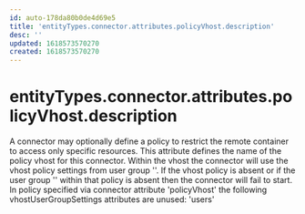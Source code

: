 ```yaml
---
id: auto-178da80b0de4d69e5
title: 'entityTypes.connector.attributes.policyVhost.description'
desc: ''
updated: 1618573570270
created: 1618573570270
---
```

# entityTypes.connector.attributes.policyVhost.description

A connector may optionally define a policy to restrict the remote container to access only specific resources. This attribute defines the name of the policy vhost for this connector. Within the vhost the connector will use the vhost policy settings from user group &#39;&#39;. If the vhost policy is absent or if the user group &#39;&#39; within that policy is absent then the connector will fail to start.  In policy specified via connector attribute &#39;policyVhost&#39; the following vhostUserGroupSettings attributes are unused:  &#39;users&#39;
